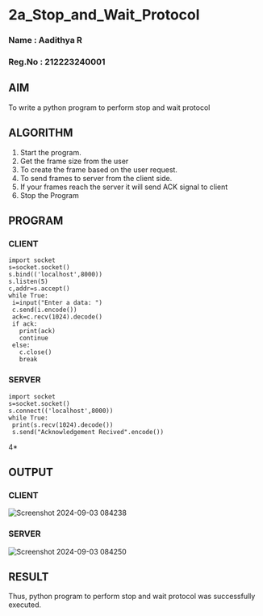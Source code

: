 # 2a_Stop_and_Wait_Protocol
### Name : Aadithya R
### Reg.No : 212223240001
## AIM 
To write a python program to perform stop and wait protocol
## ALGORITHM
1. Start the program.
2. Get the frame size from the user
3. To create the frame based on the user request.
4. To send frames to server from the client side.
5. If your frames reach the server it will send ACK signal to client
6. Stop the Program
## PROGRAM
### CLIENT
```
import socket
s=socket.socket()
s.bind(('localhost',8000))
s.listen(5)
c,addr=s.accept()
while True:
 i=input("Enter a data: ")
 c.send(i.encode())
 ack=c.recv(1024).decode()
 if ack:
   print(ack)
   continue
 else:
   c.close()
   break
```
### SERVER
```
import socket
s=socket.socket()
s.connect(('localhost',8000))
while True:
 print(s.recv(1024).decode())
 s.send("Acknowledgement Recived".encode())
```
4*<br>

## OUTPUT
### CLIENT
![Screenshot 2024-09-03 084238](https://github.com/user-attachments/assets/53924fd2-98be-47af-bdbb-c293312d1947)


### SERVER
![Screenshot 2024-09-03 084250](https://github.com/user-attachments/assets/a074fd69-d02c-4763-ab7a-d0261f015fe6)

## RESULT
Thus, python program to perform stop and wait protocol was successfully executed.
